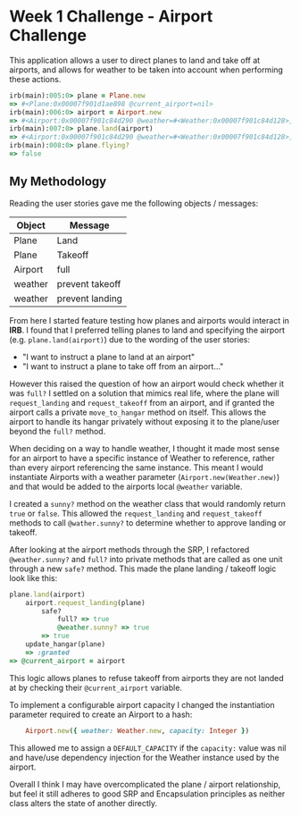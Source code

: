 # Week 1 Challenge - Airport Challenge

This application allows a user to direct planes to land and take off at airports, and allows for weather to be taken into account when performing these actions.

```ruby
irb(main):005:0> plane = Plane.new
=> #<Plane:0x00007f901d1ae898 @current_airport=nil>
irb(main):006:0> airport = Airport.new
=> #<Airport:0x00007f901c84d290 @weather=#<Weather:0x00007f901c84d128>, @capacity=20, @hangar=[]>
irb(main):007:0> plane.land(airport)
=> #<Airport:0x00007f901c84d290 @weather=#<Weather:0x00007f901c84d128>, @capacity=20, @hangar=[#<Plane:0x00007f901d1ae898 @current_airport=#<Airport:0x00007f901c84d290 ...>>]>
irb(main):008:0> plane.flying?
=> false
```

## My Methodology

Reading the user stories gave me the following objects / messages:

| Object  | Message         |
|---------|-----------------|
| Plane   | Land            |
| Plane   | Takeoff         |
| Airport | full            |
| weather | prevent takeoff |
| weather | prevent landing |

From here I started feature testing how planes and airports would interact in **IRB**. I found 
that I preferred telling planes to land and specifying the airport (e.g. `plane.land(airport)`)
due to the wording of the user stories:

-  "I want to instruct a plane to land at an airport"
-  "I want to instruct a plane to take off from an airport..."

However this raised the question of how an airport would check whether it was `full?`
I settled on a solution that mimics real life, where the plane will `request_landing` and `request_takeoff` from an airport, and if granted the airport calls a private `move_to_hangar` method on itself. This allows the airport to handle its hangar privately without exposing it to the plane/user beyond the `full?` method.

When deciding on a way to handle weather, I thought it made most sense for an airport to have a specific instance of Weather to reference, rather than every airport referencing the same instance. This meant I would instantiate Airports with a weather parameter (`Airport.new(Weather.new)`) and that would be added to the airports local `@weather` variable.

I created a `sunny?` method on the weather class that would randomly return `true` or `false`. This allowed the `request_landing` and `request_takeoff` methods to call `@wather.sunny?` to determine whether to approve landing or takeoff. 

After looking at the airport methods through the SRP, I refactored `@weather.sunny?` and `full?` into private methods that are called as one unit through a new `safe?` method. This made the plane landing / takeoff logic look like this:
```ruby
plane.land(airport)
	airport.request_landing(plane)
		safe?
			full? => true
			@weather.sunny? => true
		=> true
	update_hangar(plane)
	=> :granted
=> @current_airport = airport
```

This logic allows planes to refuse takeoff from airports they are not landed at by checking their `@current_airport` variable.

To implement a configurable airport capacity I changed the instantiation parameter required to create an Airport to a hash:
```ruby
	Airport.new({ weather: Weather.new, capacity: Integer })
```
This allowed me to assign a `DEFAULT_CAPACITY` if the `capacity:` value was nil and have/use dependency injection for the Weather instance used by the airport.

Overall I think I may have overcomplicated the plane / airport relationship, but feel it still adheres to good SRP and Encapsulation principles as neither class alters the state of another directly. 
                

